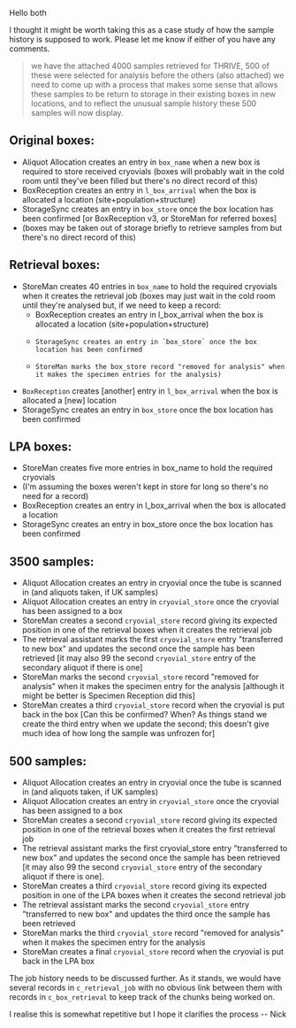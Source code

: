 

Hello both

I thought it might be worth taking this as a case study of how the sample history is supposed to work.  Please let me know if either of you have any comments.

> we have the attached 4000 samples retrieved for THRIVE, 500 of these were selected for analysis before the others (also attached) we need to come up with a process that makes some sense that allows these samples to be return to storage in their existing boxes in new locations, and to reflect the unusual sample history these 500 samples will now display.

## Original boxes: ##

- Aliquot Allocation creates an entry in `box_name` when a new box is required to store received cryovials (boxes will probably wait in the cold room until they've been filled but there's no direct record of this)
- BoxReception creates an entry in `l_box_arrival` when the box is allocated a location (site+population+structure)
- StorageSync creates an entry in `box_store` once the box location has been confirmed [or BoxReception v3, or StoreMan for referred boxes]
- (boxes may be taken out of storage briefly to retrieve samples from but there's no direct record of this)

## Retrieval boxes: ##
- StoreMan creates 40 entries in `box_name` to hold the required cryovials when it creates the retrieval job (boxes may just wait in the cold room until they're analysed but, if we need to keep a record:
  - BoxReception creates an entry in l_box_arrival when the box is allocated a location (site+population+structure)
  - 	StorageSync creates an entry in `box_store` once the box location has been confirmed
  - 	StoreMan marks the box_store record "removed for analysis" when it makes the specimen entries for the analysis)
- `BoxReception` creates [another] entry in `l_box_arrival` when the box is allocated a [new] location
- StorageSync creates an entry in `box_store` once the box location has been confirmed

## LPA boxes: ##

- StoreMan creates five more entries in box_name to hold the required cryovials
- (I'm assuming the boxes weren't kept in store for long so there's no need for a record)
- BoxReception creates an entry in l_box_arrival when the box is allocated a location
- StorageSync creates an entry in box_store once the box location has been confirmed

## 3500 samples: ##

- Aliquot Allocation creates an entry in cryovial once the tube is scanned in (and aliquots taken, if UK samples)
- Aliquot Allocation creates an entry in `cryovial_store` once the cryovial has been assigned to a box
- StoreMan creates a second `cryovial_store` record giving its expected position in one of the retrieval boxes when it creates the retrieval job
- The retrieval assistant marks the first `cryovial_store` entry "transferred to new box" and updates the second once the sample has been retrieved [it may also 99 the second `cryovial_store` entry of the secondary aliquot if there is one]
- StoreMan marks the second `cryovial_store` record "removed for analysis" when it makes the specimen entry for the analysis [although it might be better is Specimen Reception did this]
- StoreMan creates a third `cryovial_store` record when the cryovial is put back in the box [Can this be confirmed?  When?  As things stand we create the third entry when we update the second; this doesn't give much idea of how long the sample was unfrozen for]

## 500 samples: ##

- Aliquot Allocation creates an entry in cryovial once the tube is scanned in (and aliquots taken, if UK samples)
- Aliquot Allocation creates an entry in `cryovial_store` once the cryovial has been assigned to a box
- StoreMan creates a second `cryovial_store` record giving its expected position in one of the retrieval boxes when it creates the first retrieval job
- The retrieval assistant marks the first cryovial_store entry "transferred to new box" and updates the second once the sample has been retrieved [it may also 99 the second `cryovial_store` entry of the secondary aliquot if there is one].
- StoreMan creates a third `cryovial_store` record giving its expected position in one of the LPA boxes when it creates the second retrieval job
- The retrieval assistant marks the second `cryovial_store` entry "transferred to new box" and updates the third once the sample has been retrieved
- StoreMan marks the third `cryovial_store` record "removed for analysis" when it makes the specimen entry for the analysis
- StoreMan creates a final `cryovial_store` record when the cryovial is put back in the LPA box

The job history needs to be discussed further.  As it stands, we would have several records in `c_retrieval_job` with no obvious link between them with records in `c_box_retrieval` to keep track of the chunks being worked on.

I realise this is somewhat repetitive but I hope it clarifies the process
-- Nick

